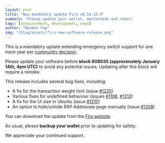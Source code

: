 ```yaml
---
layout: post
title: "New mandatory update Firo v0.14.12.0"
summary: "Please update your wallet, masternode and nodes"
tags: [announcement, development, news]
author: "Reuben Yap"
img: "/blog/assets/firo-new-software-release.png"
---
```

This is a mandatory update extending emergency switch support for one more year per [community decision](https://forum.firo.org/t/emergency-switch-functionality-for-lelantus-lelantus-spark-to-extend-or-retire/2749).

Please update your software before **block 608035 (approximately January 14th, 4pm UTC)** to avoid any potential issues. Updating after this block will require a reindex.

This release includes several bug fixes, including:

* A fix for the transaction weight limit (issue [#1220](https://github.com/firoorg/firo/pull/1220))
* Various fixes for undefined behaviour (issues [#1198](https://github.com/firoorg/firo/pull/1198), [#1212](https://github.com/firoorg/firo/pull/1212))
* A fix for the UI size in Ubuntu (issue [#1210](https://github.com/firoorg/firo/pull/1210))
* An option to hide/unhide RAP Addresses page manually (issue [#1208](https://github.com/firoorg/firo/pull/1208))

You can download the update from the [Firo website](https://firo.org/get-firo/download/).

As usual, please **backup your wallet** prior to updating for safety.

We appreciate your continued support.
